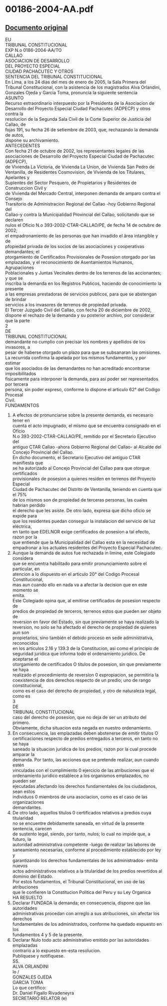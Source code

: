 
00186-2004-AA.pdf
=================
  
[Documento original](https://tc.gob.pe/jurisprudencia/2005/00186-2004-AA.pdf)  
---  
EU  
TRIBUNAL CONSTITUCIONAL  
EXP N.o 0186-2004-AA/TO  
CALLAO  
ASOCIACION DE DESARROLLO  
DEL PROYECTO ESPECIAL  
CIUDAD PACHACUTEC Y OTROS  
SENTENCIA DEL TRIBUNAL CONSTITUCIONAL  
En Lima, a los 24 dias del mes de enero de 2005, la Sala Primera del  
Tribunal Constitucional, con la asistencia de los magistrados Alva Orlandini,  
Gonzales Ojeda y Garcia Toma, pronuncia la siguiente sentencia  
ASUNTO  
Recurso extraordinario interpuesto por la Presidenta de la Asociacion de  
Desarrollo del Proyecto Especial Ciudad Pachacutec (ADPECP) y otros contra la  
resolucion de la Segunda Sala Civil de la Corte Superior de Justicia del Callao, de  
fojas 191, su fecha 26 de setiembre de 2003, que, rechazando la demanda de autos,  
dispone su archivamiento.  
ANTECEDENTES  
Con fecha 21 de octubre de 2002, los representantes legales de las  
asociaciones de Desarrollo del Proyecto Especial Ciudad de Pachacutec (ADPECP),  
de Vivienda La Victoria, de Vivienda La Union, de Vivienda San Pedro de  
Ventanilla, de Residentes Cosmovision, de Vivienda de los Titulares, Apelantes y  
Suplentes del Sector Pesquero, de Propietarios y Residentes de Construccion Civil y  
de Vivienda del Mercado Central, interponen demanda de amparo contra el Consejo  
Trarsitorio de Administracion Regional del Callao -hoy Gobierno Regional del  
Callao-y contra la Municipalidad Provincial del Callao, solicitando que se declaren  
nulos el Oficio N.o 393-2002-CTAR-CALLAO/PE, de fecha 14 de octubre de 2002;  
el empadronamiento de las personas que han invadido el ârea intangible y de  
pfopiedad privada de los socios de las asociaciones y cooperativas demandantes; el  
ptorgamiento de Certificados Provisionales de Posesion otorgado por las  
emplazadas, y el reconocimiento de Asentamientos Humanos, Agrupaciones  
Poblacionales y Juntas Vecinales dentro de los terrenos de las accionantes; y que se  
inscriba la demanda en los Registros Publicos, haciendo de conocimiento la presente  
a las empresas prestadoras de servicios publicos, para que se abstengan de brindar  
servicios a los invasores de terrenos de propiedad privada.  
El Tercer Juzgado Civil del Callao, con fecha 20 de diciembre de 2002,  
dispone el rechazo de la demanda y su posterior archivo, por considerar que la parte  
2  
DE  
TRIBUNAL CONSTITUCIONAL  
demandante no cumplio con precisar los nombres y apellidos de los invasores, a  
pesar de haberse otorgado un plazo para que se subsanaran las omisiones.  
La recurrida confirma la apelada por los mismos fundamentos, y por estimar  
que los asociados de las demandantes no han acreditado encontrarse imposibilitados  
fisicamente para interponer la demanda, para asi poder ser representados por tercera  
persona, sin poder expreso, conforme lo dispone el articulo 62° del Codigo Procesal  
Civil.  
FUNDAMENTOS  
1. A efectos de pronunciarse sobre la presente demanda, es necesario tener en  
cuenta el acto impugnado, el mismo que se encuentra consignado en el Oficio  
N.o 393-2002-CTAR-CALLAO/PE, remitido por el Secretario Ejecutivo del  
antiguo CTAR Callao -ahora Gobierno Regional del Callao- al Alcalde del  
Concejo Provincial del Callao.  
En dicho documento, el Secretario Ejecutivo del antiguo CTAR manifiesta que  
se ha autorizado al Concejo Provincial del Callao para que otorgue certificados  
provisionales de posesion a quienes residen en terrenos del Proyecto Especial  
Ciudad de Pachacutec del Distrito de Ventanilla, teniendo en cuenta que el 75%  
de los mismos son de propiedad de terceras personas, las cuales habrian perdido  
el derecho que les asiste. De otro lado, expresa que dicho oficio se expide para  
que los residentes puedan conseguir la instalacion del servicio de luz eléctrica,  
en tanto que EDELNOR exige certificados de posesion a tal efecto, razon por la  
que entiende que la Municipalidad del Callao esta en la necesidad de  
empadronar a los actuales residentes del Proyecto Especial Pachacutec.  
2. Aunque la demanda de autos fue rechazada in limine, este Colegiado considera  
que se encuentra habilitado para emitir pronunciamiento sobre el particular, en  
atencion a lo dispuesto en el articulo 20° del Codigo Procesal Constitucional,  
mas aun cuando ello en nada va a afectar la decision que en este momento se  
emita.  
Este Colegiado opina que, al emitirse certificados de posesion respecto de  
predios de propiedad de terceros, terrenos estos que pueden ser objeto de  
reversion en favor del Estado, sin que previamente se haya realizado la  
reversion, no solo se ha afectado el derecho de propiedad de quienes aun son  
propietarios, sino también el debido proceso en sede administrativa, reconocidos  
en los articulos 2.16 y 139.3 de la Constitucion, asi como el principio de  
seguridad juridica que informa todo el ordenamiento juridico. De aceptarse el  
otorgamiento de certificados O titulos de posesion, sin que previamente se haya  
realizado el procedimiento de reversion 0 expropiacion, se permitiria la  
coexistencia de dos derechos respecto de un predio; uno de rango constitucional,  
como es el caso del derecho de propiedad, y otro de naturaleza legal, como es  
3  
DE  
TRIBUNAL CONSTITUCIONAL  
caso del derecho de posesion, que no deja de ser un atributo del primero.  
Obviamente, dicha situacion esta negada en nuestro ordenamiento.  
4. En consecuencia, las emplazadas deben abstenerse de emitir titulos O  
certificaciones respecto de predios entregados a terceros, en tanto no se haya  
saneado la situacion juridica de los predios, razon por la cual procede amparar la  
demanda. Por tanto, las acciones que se pretende realizar, aun cuando estén  
vinculadas con el cumplimiento 0 ejercicio de las atribuciones que el  
ordenamiento juridico establece a los organismos emplazados, no pueden ser  
ejecutadas afectando los derechos fundamentales de los ciudadanos, sean estos  
individuos 0 miembros de una asociacion, como es el caso de las organizaciones  
demandantes.  
5. De otro lado, aquellos titulos 0 certificados relativos a predios cuya titularidad  
no se encuentre debidamente saneada, en virtud de la presente sentencia, carecen  
de sustento legal, siendo, por tanto, nulos; lo cual no impide que, a futuro, la  
autoridad administrativa competente -luego de realizar las labores de  
saneamiento necesarias, conforme al procedimiento establecido por ley y  
garantizando los derechos fundamentales de los administrados- emita nuevos  
actos administrativos relativos a la titularidad de los predios revertidos al  
dominio del Estado.  
Por estos fundamentos, el Tribunal Constitucional, en uso de las atribuciones  
que le confieren la Constitucion Politica del Peru y su Ley Organica  
HA RESUELTO  
1. Declarar FUNDADA la demanda; en consecuencia, dispone que las autoridades  
administrativas procedan con arreglo a sus atribuciones, sin afectar los derechos  
fundamentales de los administrados, conforme ha quedado expuesto en los  
fundamentos 4 y 5 de la presente.  
2. Declarar Nulo todo acto administrativo emitido por las autoridades emplazadas  
contrario a lo expuesto en-esta resolucion.  
Publiquese y notifiquese.  
SS.  
ALVA ORLANDINI  
lo /  
GONZALES OJEDA  
GARCIA TOMA  
Lo que certifico:  
Dr. Daniel Figallo Rivadeneyra  
SECRETARIO RELATOR (e)